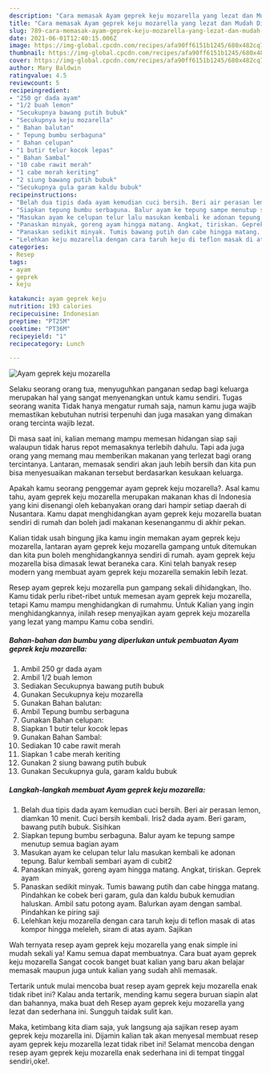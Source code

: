 ```yaml
---
description: "Cara memasak Ayam geprek keju mozarella yang lezat dan Mudah Dibuat"
title: "Cara memasak Ayam geprek keju mozarella yang lezat dan Mudah Dibuat"
slug: 789-cara-memasak-ayam-geprek-keju-mozarella-yang-lezat-dan-mudah-dibuat
date: 2021-06-01T12:40:15.006Z
image: https://img-global.cpcdn.com/recipes/afa90ff6151b1245/680x482cq70/ayam-geprek-keju-mozarella-foto-resep-utama.jpg
thumbnail: https://img-global.cpcdn.com/recipes/afa90ff6151b1245/680x482cq70/ayam-geprek-keju-mozarella-foto-resep-utama.jpg
cover: https://img-global.cpcdn.com/recipes/afa90ff6151b1245/680x482cq70/ayam-geprek-keju-mozarella-foto-resep-utama.jpg
author: Mary Baldwin
ratingvalue: 4.5
reviewcount: 5
recipeingredient:
- "250 gr dada ayam"
- "1/2 buah lemon"
- "Secukupnya bawang putih bubuk"
- "Secukupnya keju mozarella"
- " Bahan balutan"
- " Tepung bumbu serbaguna"
- " Bahan celupan"
- "1 butir telur kocok lepas"
- " Bahan Sambal"
- "10 cabe rawit merah"
- "1 cabe merah keriting"
- "2 siung bawang putih bubuk"
- "Secukupnya gula garam kaldu bubuk"
recipeinstructions:
- "Belah dua tipis dada ayam kemudian cuci bersih. Beri air perasan lemon, diamkan 10 menit. Cuci bersih kembali. Iris2 dada ayam. Beri garam, bawang putih bubuk. Sisihkan"
- "Siapkan tepung bumbu serbaguna. Balur ayam ke tepung sampe menutup semua bagian ayam"
- "Masukan ayam ke celupan telur lalu masukan kembali ke adonan tepung. Balur kembali sembari ayam di cubit2"
- "Panaskan minyak, goreng ayam hingga matang. Angkat, tiriskan. Geprek ayam"
- "Panaskan sedikit minyak. Tumis bawang putih dan cabe hingga matang. Pindahkan ke cobek beri garam, gula dan kaldu bubuk kemudian haluskan. Ambil satu potong ayam. Balurkan ayam dengan sambal. Pindahkan ke piring saji"
- "Lelehkan keju mozarella dengan cara taruh keju di teflon masak di atas kompor hingga meleleh, siram di atas ayam. Sajikan"
categories:
- Resep
tags:
- ayam
- geprek
- keju

katakunci: ayam geprek keju 
nutrition: 193 calories
recipecuisine: Indonesian
preptime: "PT25M"
cooktime: "PT36M"
recipeyield: "1"
recipecategory: Lunch

---
```



![Ayam geprek keju mozarella](https://img-global.cpcdn.com/recipes/afa90ff6151b1245/680x482cq70/ayam-geprek-keju-mozarella-foto-resep-utama.jpg)

Selaku seorang orang tua, menyuguhkan panganan sedap bagi keluarga merupakan hal yang sangat menyenangkan untuk kamu sendiri. Tugas seorang  wanita Tidak hanya mengatur rumah saja, namun kamu juga wajib memastikan kebutuhan nutrisi terpenuhi dan juga masakan yang dimakan orang tercinta wajib lezat.

Di masa  saat ini, kalian memang mampu memesan hidangan siap saji walaupun tidak harus repot memasaknya terlebih dahulu. Tapi ada juga orang yang memang mau memberikan makanan yang terlezat bagi orang tercintanya. Lantaran, memasak sendiri akan jauh lebih bersih dan kita pun bisa menyesuaikan makanan tersebut berdasarkan kesukaan keluarga. 



Apakah kamu seorang penggemar ayam geprek keju mozarella?. Asal kamu tahu, ayam geprek keju mozarella merupakan makanan khas di Indonesia yang kini disenangi oleh kebanyakan orang dari hampir setiap daerah di Nusantara. Kamu dapat menghidangkan ayam geprek keju mozarella buatan sendiri di rumah dan boleh jadi makanan kesenanganmu di akhir pekan.

Kalian tidak usah bingung jika kamu ingin memakan ayam geprek keju mozarella, lantaran ayam geprek keju mozarella gampang untuk ditemukan dan kita pun boleh menghidangkannya sendiri di rumah. ayam geprek keju mozarella bisa dimasak lewat beraneka cara. Kini telah banyak resep modern yang membuat ayam geprek keju mozarella semakin lebih lezat.

Resep ayam geprek keju mozarella pun gampang sekali dihidangkan, lho. Kamu tidak perlu ribet-ribet untuk memesan ayam geprek keju mozarella, tetapi Kamu mampu menghidangkan di rumahmu. Untuk Kalian yang ingin menghidangkannya, inilah resep menyajikan ayam geprek keju mozarella yang lezat yang mampu Kamu coba sendiri.

<!--inarticleads1-->

##### Bahan-bahan dan bumbu yang diperlukan untuk pembuatan Ayam geprek keju mozarella:

1. Ambil 250 gr dada ayam
1. Ambil 1/2 buah lemon
1. Sediakan Secukupnya bawang putih bubuk
1. Gunakan Secukupnya keju mozarella
1. Gunakan  Bahan balutan:
1. Ambil  Tepung bumbu serbaguna
1. Gunakan  Bahan celupan:
1. Siapkan 1 butir telur kocok lepas
1. Gunakan  Bahan Sambal:
1. Sediakan 10 cabe rawit merah
1. Siapkan 1 cabe merah keriting
1. Gunakan 2 siung bawang putih bubuk
1. Gunakan Secukupnya gula, garam kaldu bubuk




<!--inarticleads2-->

##### Langkah-langkah membuat Ayam geprek keju mozarella:

1. Belah dua tipis dada ayam kemudian cuci bersih. Beri air perasan lemon, diamkan 10 menit. Cuci bersih kembali. Iris2 dada ayam. Beri garam, bawang putih bubuk. Sisihkan
1. Siapkan tepung bumbu serbaguna. Balur ayam ke tepung sampe menutup semua bagian ayam
1. Masukan ayam ke celupan telur lalu masukan kembali ke adonan tepung. Balur kembali sembari ayam di cubit2
1. Panaskan minyak, goreng ayam hingga matang. Angkat, tiriskan. Geprek ayam
1. Panaskan sedikit minyak. Tumis bawang putih dan cabe hingga matang. Pindahkan ke cobek beri garam, gula dan kaldu bubuk kemudian haluskan. Ambil satu potong ayam. Balurkan ayam dengan sambal. Pindahkan ke piring saji
1. Lelehkan keju mozarella dengan cara taruh keju di teflon masak di atas kompor hingga meleleh, siram di atas ayam. Sajikan




Wah ternyata resep ayam geprek keju mozarella yang enak simple ini mudah sekali ya! Kamu semua dapat membuatnya. Cara buat ayam geprek keju mozarella Sangat cocok banget buat kalian yang baru akan belajar memasak maupun juga untuk kalian yang sudah ahli memasak.

Tertarik untuk mulai mencoba buat resep ayam geprek keju mozarella enak tidak ribet ini? Kalau anda tertarik, mending kamu segera buruan siapin alat dan bahannya, maka buat deh Resep ayam geprek keju mozarella yang lezat dan sederhana ini. Sungguh taidak sulit kan. 

Maka, ketimbang kita diam saja, yuk langsung aja sajikan resep ayam geprek keju mozarella ini. Dijamin kalian tak akan menyesal membuat resep ayam geprek keju mozarella lezat tidak ribet ini! Selamat mencoba dengan resep ayam geprek keju mozarella enak sederhana ini di tempat tinggal sendiri,oke!.

